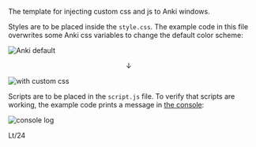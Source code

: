 The template for injecting custom css and js to Anki windows.

Styles are to be placed inside the `style.css`. The example code in this file overwrites some Anki css variables to change the default color scheme: 

![Anki default](https://github.com/Eltaurus-Lt/Lt-Anki-Addons/assets/93875472/b021928a-3080-4db0-91c0-0d8a7ba78c0a)

&emsp;&emsp;&emsp;&emsp;&emsp;&emsp;&emsp;&emsp;&emsp;&emsp;&emsp;&emsp;&emsp;&emsp;&emsp;&emsp;&emsp;↓

![with custom css](https://github.com/Eltaurus-Lt/Lt-Anki-Addons/assets/93875472/0094234a-c2c7-4d19-8418-bee8c05de81e)

Scripts are to be placed in the `script.js` file. To verify that scripts are working, the example code prints a message in [the console](https://ankiweb.net/shared/info/31746032):

![console log](https://github.com/Eltaurus-Lt/Lt-Anki-Addons/assets/93875472/f9f26ea5-153c-47e8-b6a4-3e31cdc115d6)

Lt/24
